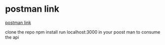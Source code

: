 # postman link

[postman link](https://documenter.getpostman.com/view/8508749/T1LJk8aU?version=latest)

clone the repo
npm install
run localhost:3000 in your poost man to consume the api
